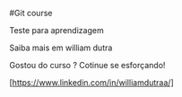 
#Git course 

Teste para aprendizagem

Saiba mais em william dutra

Gostou do curso ? Cotinue se esforçando!

[https://www.linkedin.com/in/williamdutraa/]
